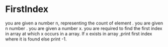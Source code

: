 # FirstIndex
you are given a number n, representing the count of element .
you are given n number . 
you are given a number x.
you are required to find the first index in array at which x occurs in a array. 
If x exists in array ,print first index where it is found else print -1.
